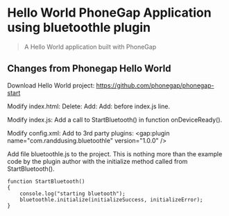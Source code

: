 # Hello World PhoneGap Application using bluetoothle plugin

> A Hello World application built with PhoneGap

## Changes from Phonegap Hello World 

Download Hello World project: 
	https://github.com/phonegap/phonegap-start

Modify index.html:
	Delete:  <script type="text/javascript" src="cordova.js"></script>
	Add: <script src="phonegap.js"></script>
	Add: <script type="text/javascript" src="js/bluetoothle.js"></script> before index.js line.
	
Modify index.js:
	Add a call to StartBluetooth() in function onDeviceReady().

Modify config.xml:
Add to 3rd party plugins: 
	<gap:plugin name="com.randdusing.bluetoothle" version="1.0.0" />

Add file bluetoothle.js to the project.  This is nothing more than the example code
by the plugin author with the initialize method called from StartBluetooth().

	function StartBluetooth()
	{
		console.log("starting bluetooth");
		bluetoothle.initialize(initializeSuccess, initializeError);
	}


